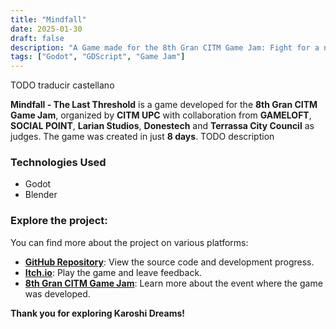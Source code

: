 ```yaml
---
title: "Mindfall"
date: 2025-01-30
draft: false
description: "A Game made for the 8th Gran CITM Game Jam: Fight for a new beginning?"
tags: ["Godot", "GDScript", "Game Jam"]
---
```


TODO traducir castellano

**Mindfall - The Last Threshold** is a game developed for the **8th Gran CITM Game Jam**, organized by **CITM UPC** with collaboration from **GAMELOFT**, **SOCIAL POINT**, **Larian Studios**, **Donestech** and **Terrassa City Council** as judges. The game was created in just **8 days**. TODO description

### Technologies Used

- Godot
- Blender

### Explore the project:

You can find more about the project on various platforms:

- [**GitHub Repository**](https://github.com/Very-Serious-Games/Mindfall): View the source code and development progress.
- [**Itch.io**](https://mdoradom.itch.io/mindfall): Play the game and leave feedback.
- [**8th Gran CITM Game Jam**](https://itch.io/jam/8a-gran-citm-game-jam/): Learn more about the event where the game was developed.

**Thank you for exploring Karoshi Dreams!**